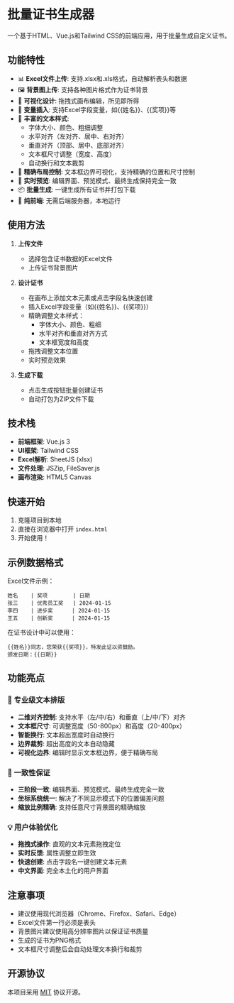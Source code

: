 # 批量证书生成器

一个基于HTML、Vue.js和Tailwind CSS的前端应用，用于批量生成自定义证书。

## 功能特性

- 📊 **Excel文件上传**: 支持.xlsx和.xls格式，自动解析表头和数据
- 🖼️ **背景图上传**: 支持各种图片格式作为证书背景
- 🎨 **可视化设计**: 拖拽式画布编辑，所见即所得
- 📝 **变量插入**: 支持Excel字段变量，如{{姓名}}、{{奖项}}等
- 🎯 **丰富的文本样式**: 
  - 字体大小、颜色、粗细调整
  - 水平对齐（左对齐、居中、右对齐）
  - 垂直对齐（顶部、居中、底部对齐）
  - 文本框尺寸调整（宽度、高度）
  - 自动换行和文本裁剪
- 📐 **精确布局控制**: 文本框边界可视化，支持精确的位置和尺寸控制
- 🔄 **实时预览**: 编辑界面、预览模式、最终生成保持完全一致
- 📦 **批量生成**: 一键生成所有证书并打包下载
- 💾 **纯前端**: 无需后端服务器，本地运行

## 使用方法

1. **上传文件**
   - 选择包含证书数据的Excel文件
   - 上传证书背景图片

2. **设计证书**
   - 在画布上添加文本元素或点击字段名快速创建
   - 插入Excel字段变量（如{{姓名}}、{{奖项}}）
   - 精确调整文本样式：
     - 字体大小、颜色、粗细
     - 水平对齐和垂直对齐方式
     - 文本框宽度和高度
   - 拖拽调整文本位置
   - 实时预览效果

3. **生成下载**
   - 点击生成按钮批量创建证书
   - 自动打包为ZIP文件下载

## 技术栈

- **前端框架**: Vue.js 3
- **UI框架**: Tailwind CSS
- **Excel解析**: SheetJS (xlsx)
- **文件处理**: JSZip, FileSaver.js
- **画布渲染**: HTML5 Canvas

## 快速开始

1. 克隆项目到本地
2. 直接在浏览器中打开 `index.html`
3. 开始使用！

## 示例数据格式

Excel文件示例：
```
姓名    | 奖项        | 日期
张三    | 优秀员工奖   | 2024-01-15
李四    | 进步奖      | 2024-01-15
王五    | 创新奖      | 2024-01-15
```

在证书设计中可以使用：
```
{{姓名}}同志，您荣获{{奖项}}，特发此证以资鼓励。
颁发日期：{{日期}}
```

## 功能亮点

### 🎨 专业级文本排版
- **二维对齐控制**: 支持水平（左/中/右）和垂直（上/中/下）对齐
- **文本框尺寸**: 可调整宽度（50-800px）和高度（20-400px）
- **智能换行**: 文本超出宽度时自动换行
- **边界裁剪**: 超出高度的文本自动隐藏
- **可视化边界**: 编辑时显示文本框边界，便于精确布局

### 🔄 一致性保证
- **三阶段一致**: 编辑界面、预览模式、最终生成完全一致
- **坐标系统统一**: 解决了不同显示模式下的位置偏差问题
- **缩放比例精确**: 支持任意尺寸背景图的精确缩放

### 💡 用户体验优化
- **拖拽式操作**: 直观的文本元素拖拽定位
- **实时反馈**: 属性调整立即生效
- **快速创建**: 点击字段名一键创建文本元素
- **中文界面**: 完全本土化的用户界面

## 注意事项

- 建议使用现代浏览器（Chrome、Firefox、Safari、Edge）
- Excel文件第一行必须是表头
- 背景图片建议使用高分辨率图片以保证证书质量
- 生成的证书为PNG格式
- 文本框尺寸调整后会自动处理文本换行和裁剪

## 开源协议

本项目采用 [MIT](LICENSE) 协议开源。